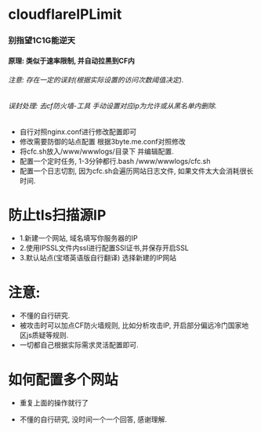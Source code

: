 # cloudflareIPLimit
### 别指望1C1G能逆天
#### 原理: 类似于速率限制, 并自动拉黑到CF内
###### 注意: 存在一定的误封(根据实际设置的访问次数阈值决定).
###### 误封处理: 去cf防火墙-工具 手动设置对应ip为允许或从黑名单内删除.

* 自行对照nginx.conf进行修改配置即可
* 修改需要防御的站点配置 根据3byte.me.conf对照修改
* 将cfc.sh放入/www/wwwlogs/目录下 并编辑配置.
* 配置一个定时任务, 1-3分钟都行.bash /www/wwwlogs/cfc.sh
* 配置一个日志切割, 因为cfc.sh会遍历网站日志文件, 如果文件太大会消耗很长时间.


# 防止tls扫描源IP
* 1.新建一个网站, 域名填写你服务器的IP
* 2.使用IPSSL文件内ssl进行配置SSl证书,并保存开启SSL
* 3.默认站点(宝塔英语版自行翻译) 选择新建的IP网站

# 注意:
* 不懂的自行研究.
* 被攻击时可以加点CF防火墙规则, 比如分析攻击IP, 开启部分偏远冷门国家地区js质疑等规则.
* 一切都自己根据实际需求灵活配置即可.


# 如何配置多个网站

* 重复上面的操作就行了

* 不懂的自行研究, 没时间一个一个回答, 感谢理解.

